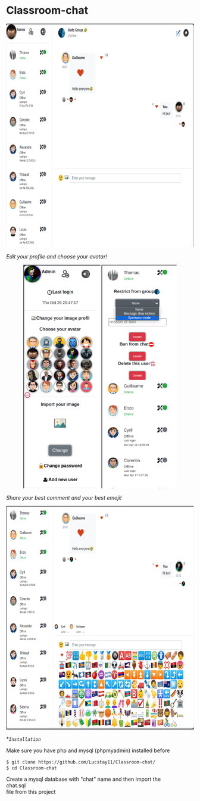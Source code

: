 # Classroom-chat
<p align="center">
  <img height="600" src="img/demo1.png">
</p>
<i align="center">Edit your profile and choose your avatar!</i>
<p align="center">
  <img height="600" src="img/demo2.png">
   <img height="600" src="img/demo3.png">
</p>
<i align="center">Share your best comment and your best emoji!</i>
<p align="center">
  <img height="600" src="img/demo4.png">
</p>

**`Installation`*

Make sure you have php and mysql (phpmyadmin) installed before

```
$ git clone https://github.com/Lucstay11/Classroom-chat/
$ cd Classroom-chat
```

Create a mysql database with "chat" name and then import the <br>chat.sql</br> file from this project


